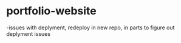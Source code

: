 # portfolio-website

-issues with deplyment, redeploy in new repo, in parts to figure out deplyment issues
